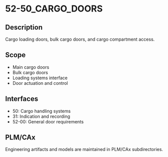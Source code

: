 # 52-50_CARGO_DOORS

## Description
Cargo loading doors, bulk cargo doors, and cargo compartment access.

## Scope
- Main cargo doors
- Bulk cargo doors
- Loading systems interface
- Door actuation and control

## Interfaces
- 50: Cargo handling systems
- 31: Indication and recording
- 52-00: General door requirements

## PLM/CAx
Engineering artifacts and models are maintained in PLM/CAx subdirectories.
